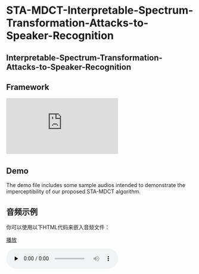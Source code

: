 # STA-MDCT-Interpretable-Spectrum-Transformation-Attacks-to-Speaker-Recognition
## Interpretable-Spectrum-Transformation-Attacks-to-Speaker-Recognition
## Framework
![Framework](https://github.com/sea-yjd/STA-MDCT-Interpretable-Spectrum-Transformation-Attacks-to-Speaker-Recognition/blob/main/framework.pdf)
## Demo
The demo file includes some sample audios intended to demonstrate the imperceptibility of our proposed STA-MDCT algorithm.

## 音频示例

你可以使用以下HTML代码来嵌入音频文件：



[播放](https://github.com/sea-yjd/STA-MDCT-Interpretable-Spectrum-Transformation-Attacks-to-Speaker-Recognitiondemo/ACG-700-122866-0000.wav)

​<audio id="audio" controls="" preload="none">
      <source id="wav" src="https://github.com/sea-yjd/STA-MDCT-Interpretable-Spectrum-Transformation-Attacks-to-Speaker-Recognitiondemo/ACG-700-122866-0000.wav">
</audio>
